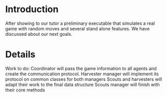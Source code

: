 # Introduction #

After showing to our tutor a preliminary executable that simulates a real game with random moves and several stand alone features. We have discussed about our next goals.


# Details #

Work to do:
Coordinator will pass the game information to all agents and create the communication protocol.
Harvester manager will implement its protocol on common classes for both managers
Scouts and harvesters will adapt their work to the final data structure
Scouts manager will finish with their core methods